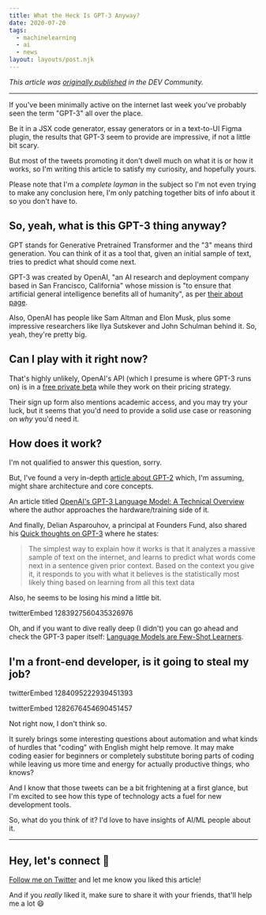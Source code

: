 ```yaml
---
title: What the Heck Is GPT-3 Anyway?
date: 2020-07-20
tags:
  - machinelearning
  - ai
  - news
layout: layouts/post.njk
---
```


_This article was [originally published](https://dev.to/vtrpldn/what-the-heck-is-gpt-3-anyway-45pc) in the DEV Community._

---

If you've been minimally active on the internet last week you've probably seen the term "GPT-3" all over the place.

Be it in a JSX code generator, essay generators or in a text-to-UI Figma plugin, the results that GPT-3 seem to provide are impressive, if not a little bit scary.

But most of the tweets promoting it don't dwell much on what it is or how it works, so I'm writing this article to satisfy my curiosity, and hopefully yours.

Please note that I'm a _complete layman_ in the subject so I'm not even trying to make any conclusion here, I'm only patching together bits of info about it so you don't have to.

## So, yeah, what is this GPT-3 thing anyway?

GPT stands for Generative Pretrained Transformer and the "3" means third generation. You can think of it as a tool that, given an initial sample of text, tries to predict what should come next.

GPT-3 was created by OpenAI, "an AI research and deployment company based in San Francisco, California" whose mission is "to ensure that artificial general intelligence benefits all of humanity", as per [their about page](https://openai.com/about/).

Also, OpenAI has people like Sam Altman and Elon Musk, plus some impressive researchers like ‪Ilya Sutskever‬ and John Schulman behind it. So, yeah, they're pretty big.

## Can I play with it right now?

That's highly unlikely, OpenAI's API (which I presume is where GPT-3 runs on) is in a [free private beta](https://forms.office.com/Pages/ResponsePage.aspx?id=VsqMpNrmTkioFJyEllK8sx3ELsv0PEhHphhNz30FttVUNkYwTlNPMVI1V0lXNjExMlExUlc4SE5YSS4u) while they work on their pricing strategy.

Their sign up form also mentions academic access, and you may try your luck, but it seems that you'd need to provide a solid use case or reasoning on _why_ you'd need it.

## How does it work?

I'm not qualified to answer this question, sorry.

But, I've found a very in-depth [article about GPT-2](http://jalammar.github.io/illustrated-gpt2/) which, I'm assuming, might share architecture and core concepts.

An article titled [OpenAI's GPT-3 Language Model: A Technical Overview](https://lambdalabs.com/blog/demystifying-gpt-3/) where the author approaches the hardware/training side of it.

And finally, Delian Asparouhov, a principal at Founders Fund, also shared his [Quick thoughts on GPT-3](https://delian.substack.com/p/quick-thoughts-on-gpt3) where he states:

> The simplest way to explain how it works is that it analyzes a massive sample of text on the internet, and learns to predict what words come next in a sentence given prior context. Based on the context you give it, it responds to you with what it believes is the statistically most likely thing based on learning from all this text data

Also, he seems to be losing his mind a little bit.

twitterEmbed 1283927560435326976

Oh, and if you want to dive really deep (I didn't) you can go ahead and check the GPT-3 paper itself: [Language Models are Few-Shot Learners](https://arxiv.org/abs/2005.14165).

## I'm a front-end developer, is it going to steal my job?

twitterEmbed 1284095222939451393

twitterEmbed 1282676454690451457

Not right now, I don't think so.

It surely brings some interesting questions about automation and what kinds of hurdles that "coding" with English might help remove. It may make coding easier for beginners or completely substitute boring parts of coding while leaving us more time and energy for actually productive things, who knows?

And I know that those tweets can be a bit frightening at a first glance, but I'm excited to see how this type of technology acts a fuel for new development tools.

So, what do you think of it? I'd love to have insights of AI/ML people about it.

---

## Hey, let's connect 👋

[Follow me on Twitter](https://twitter.com/paladini_dev) and let me know you liked this article!

And if you _really_ liked it, make sure to share it with your friends, that'll help me a lot 😄
